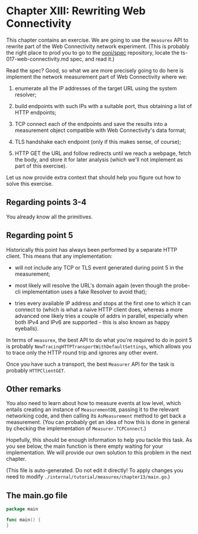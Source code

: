 
# Chapter XIII: Rewriting Web Connectivity

This chapter contains an exercise. We are going to
use the `measurex` API to rewrite part of the
Web Connectivity network experiment.
(This is probably the right place to prod you
to go to the [ooni/spec](https://github.com/ooni/spec)
repository, locate the ts-017-web-connectivity.md
spec, and read it.)

Read the spec? Good, so
what we are more precisely going to do here
is implement the network measurement part of
Web Connectivity where we:

1. enumerate all the IP addresses of the target
URL using the system resolver;

2. build endpoints with such IPs with a suitable
port, thus obtaining a list of HTTP endpoints;

3. TCP connect each of the endpoints and save the
results into a measurement object compatible
with Web Connectivity's data format;

4. TLS handshake each endpoint (only if this
makes sense, of course);

5. HTTP GET the URL and follow redirects until
we reach a webpage, fetch the body, and store it
for later analysis (which we'll not implement
as part of this exercise).

Let us now provide extra context that should
help you figure out how to solve this exercise.

## Regarding points 3-4

You already know all the primitives.

## Regarding point 5

Historically this point has always been
performed by a separate HTTP client. This
means that any implementation:

- will not include any TCP or TLS event
generated during point 5 in the measurement;

- most likely will resolve the URL's domain
again (even though the probe-cli implementation
uses a fake Resolver to avoid that);

- tries every available IP address and stops
at the first one to which it can connect to (which
is what a naive HTTP client does, whereas a more
advanced one likely tries a couple of addrs in
parallel, especially when both IPv4 and IPv6
are supported - this is also known as happy eyeballs).

In terms of `measurex`, the best API to do what
you're required to do in point 5 is probably
`NewTracingHTTPTransportWithDefaultSettings`, which
allows you to trace only the HTTP round trip and
ignores any other event.

Once you have such a transport, the best `Measurer`
API for the task is probably `HTTPClientGET`.

## Other remarks

You also need to learn about how to measure
events at low level, which entails creating an
instance of `MeasurementDB`, passing it to
the relevant networking code, and then calling
its `AsMeasurement` method to get back a
measurement. (You can probably get an idea
of how this is done in general by checking the
implementation of `Measurer.TCPConnect`.)

Hopefully, this should be enough information
to help you tackle this task. As you see
below, the main function is there empty waiting
for your implementation. We will provide our
own solution to this problem in the next chapter.

(This file is auto-generated. Do not edit it directly! To apply
changes you need to modify `./internal/tutorial/measurex/chapter13/main.go`.)

## The main.go file

```Go
package main

func main() {
}
